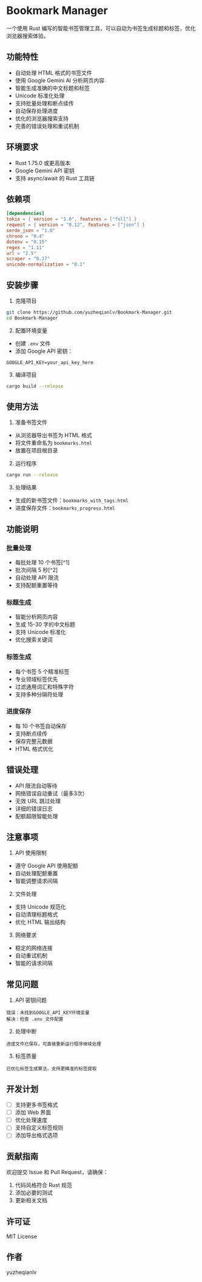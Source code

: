 # Bookmark Manager

一个使用 Rust 编写的智能书签管理工具，可以自动为书签生成标题和标签，优化浏览器搜索体验。

## 功能特性

- 自动处理 HTML 格式的书签文件
- 使用 Google Gemini AI 分析网页内容
- 智能生成准确的中文标题和标签
- Unicode 标准化处理
- 支持批量处理和断点续传
- 自动保存处理进度
- 优化的浏览器搜索支持
- 完善的错误处理和重试机制

## 环境要求

- Rust 1.75.0 或更高版本
- Google Gemini API 密钥
- 支持 async/await 的 Rust 工具链

## 依赖项

```toml
[dependencies]
tokio = { version = "1.0", features = ["full"] }
reqwest = { version = "0.12", features = ["json"] }
serde_json = "1.0"
chrono = "0.4"
dotenv = "0.15"
regex = "1.11"
url = "2.5"
scraper = "0.17"
unicode-normalization = "0.1"
```

## 安装步骤

1. 克隆项目
```bash
git clone https://github.com/yuzheqianlv/Bookmark-Manager.git
cd Bookmark-Manager
```

2. 配置环境变量
- 创建 `.env` 文件
- 添加 Google API 密钥：
```
GOOGLE_API_KEY=your_api_key_here
```

3. 编译项目
```bash
cargo build --release
```

## 使用方法

1. 准备书签文件
- 从浏览器导出书签为 HTML 格式
- 将文件重命名为 `bookmarks.html`
- 放置在项目根目录

2. 运行程序
```bash
cargo run --release
```

3. 处理结果
- 生成的新书签文件：`bookmarks_with_tags.html`
- 进度保存文件：`bookmarks_progress.html`

## 功能说明

### 批量处理
- 每批处理 10 个书签[^1]
- 批次间隔 5 秒[^2]
- 自动处理 API 限流
- 支持配额重置等待

### 标题生成
- 智能分析网页内容
- 生成 15-30 字的中文标题
- 支持 Unicode 标准化
- 优化搜索关键词

### 标签生成
- 每个书签 5 个精准标签
- 专业领域标签优先
- 过滤通用词汇和特殊字符
- 支持多种分隔符处理

### 进度保存
- 每 10 个书签自动保存
- 支持断点续传
- 保存完整元数据
- HTML 格式优化

## 错误处理

- API 限流自动等待
- 网络错误自动重试（最多3次）
- 无效 URL 跳过处理
- 详细的错误日志
- 配额超限智能处理

## 注意事项

1. API 使用限制
- 遵守 Google API 使用配额
- 自动处理配额重置
- 智能调整请求间隔

2. 文件处理
- 支持 Unicode 规范化
- 自动清理标题格式
- 优化 HTML 输出结构

3. 网络要求
- 稳定的网络连接
- 自动重试机制
- 智能的请求间隔

## 常见问题

1. API 密钥问题
```
错误：未找到GOOGLE_API_KEY环境变量
解决：检查 .env 文件配置
```

2. 处理中断
```
进度文件已保存，可直接重新运行程序继续处理
```

3. 标签质量
```
已优化标签生成算法，支持更精准的标签提取
```

## 开发计划

- [ ] 支持更多书签格式
- [ ] 添加 Web 界面
- [ ] 优化处理速度
- [ ] 支持自定义标签规则
- [ ] 添加导出格式选项

## 贡献指南

欢迎提交 Issue 和 Pull Request，请确保：
1. 代码风格符合 Rust 规范
2. 添加必要的测试
3. 更新相关文档

## 许可证

MIT License

## 作者

yuzheqianlv


